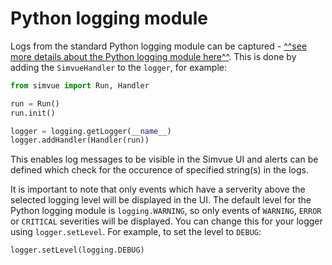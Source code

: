 # Python logging module

Logs from the standard Python logging module can be captured - [^^see more details about the Python logging module here^^](https://docs.python.org/3/library/logging.html). This is done by adding the `SimvueHandler` to the `logger`, for example:
``` py
from simvue import Run, Handler

run = Run()
run.init()

logger = logging.getLogger(__name__)
logger.addHandler(Handler(run))
```

This enables log messages to be visible in the Simvue UI and alerts can be defined which check for the occurence of
specified string(s) in the logs.

It is important to note that only events which have a serverity above the selected logging level will be displayed in the UI.
The default level for the Python logging module is `logging.WARNING`, so only events of `WARNING`, `ERROR` or `CRITICAL` severities
will be displayed. You can change this for your logger using `logger.setLevel`. For example, to set the level to `DEBUG`:
``` py
logger.setLevel(logging.DEBUG)
```
